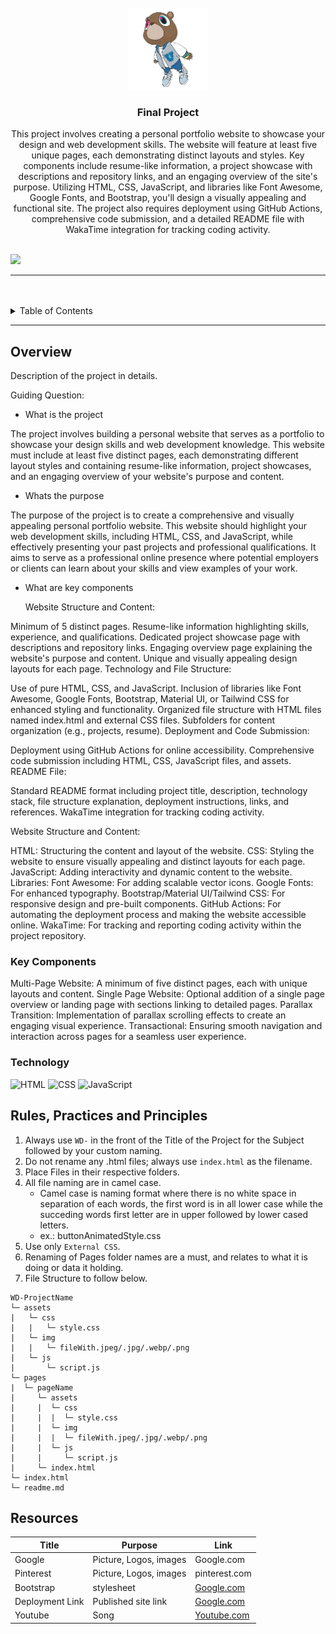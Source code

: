 <a name="readme-top">

<br/>

<br />
<div align="center">
  <a href="https://github.com/KaynUZI/">
  <!-- TODO: If you want to add logo or banner you can add it here -->
    <img src="./assets/img/Front page logo.png" alt="Logo" width="130" height="130">
  </a>
<!-- TODO: Change Title to the name of the title of your Project -->
  <h3 align="center">Final Project</h3>
</div>
<!-- TODO: Make a short description -->
<div align="center">
This project involves creating a personal portfolio website to showcase your design and web development skills. The website will feature at least five unique pages, each demonstrating distinct layouts and styles. Key components include resume-like information, a project showcase with descriptions and repository links, and an engaging overview of the site's purpose. Utilizing HTML, CSS, JavaScript, and libraries like Font Awesome, Google Fonts, and Bootstrap, you'll design a visually appealing and functional site. The project also requires deployment using GitHub Actions, comprehensive code submission, and a detailed README file with WakaTime integration for tracking coding activity.
</div>

<br />

<!-- TODO: Change the zyx-0314 into your github username  -->
<!-- TODO: Change the WD-Template-Project into the same name of your folder -->
![](https://visit-counter.vercel.app/counter.png?page=KaynUZI/WD-Seatwork-4)

---

<br />
<br />

<!-- TODO: If you want to add more layers for your readme -->
<details>
  <summary>Table of Contents</summary>
  <ol>
    <li>
      <a href="#overview">Overview</a>
      <ol>
        <li>
          <a href="#key-components">Key Components</a>
        </li>
        <li>
          <a href="#technology">Technology</a>
        </li>
      </ol>
    </li>
    <li>
      <a href="#rule,-practices-and-principles">Rules, Practices and Principles</a>
    </li>
    <li>
      <a href="#resources">Resources</a>
    </li>
  </ol>
</details>

---

## Overview

<!-- TODO: To be changed -->
<!-- The following are just sample -->
Description of the project in details.

Guiding Question:
- What is the project
  
The project involves building a personal website that serves as a portfolio to showcase your design skills and web development knowledge. This website must include at least five distinct pages, each demonstrating different layout styles and containing resume-like information, project showcases, and an engaging overview of your website's purpose and content.

- Whats the purpose
  
The purpose of the project is to create a comprehensive and visually appealing personal portfolio website. This website should highlight your web development skills, including HTML, CSS, and JavaScript, while effectively presenting your past projects and professional qualifications. It aims to serve as a professional online presence where potential employers or clients can learn about your skills and view examples of your work.

- What are key components
  
  Website Structure and Content:

Minimum of 5 distinct pages.
Resume-like information highlighting skills, experience, and qualifications.
Dedicated project showcase page with descriptions and repository links.
Engaging overview page explaining the website's purpose and content.
Unique and visually appealing design layouts for each page.
Technology and File Structure:

Use of pure HTML, CSS, and JavaScript.
Inclusion of libraries like Font Awesome, Google Fonts, Bootstrap, Material UI, or Tailwind CSS for enhanced styling and functionality.
Organized file structure with HTML files named index.html and external CSS files.
Subfolders for content organization (e.g., projects, resume).
Deployment and Code Submission:

Deployment using GitHub Actions for online accessibility.
Comprehensive code submission including HTML, CSS, JavaScript files, and assets.
README File:

Standard README format including project title, description, technology stack, file structure explanation, deployment instructions, links, and references.
WakaTime integration for tracking coding activity.

  
Website Structure and Content:

HTML: Structuring the content and layout of the website.
CSS: Styling the website to ensure visually appealing and distinct layouts for each page.
JavaScript: Adding interactivity and dynamic content to the website.
Libraries:
Font Awesome: For adding scalable vector icons.
Google Fonts: For enhanced typography.
Bootstrap/Material UI/Tailwind CSS: For responsive design and pre-built components.
GitHub Actions: For automating the deployment process and making the website accessible online.
WakaTime: For tracking and reporting coding activity within the project repository.


### Key Components
Multi-Page Website: A minimum of five distinct pages, each with unique layouts and content.
Single Page Website: Optional addition of a single page overview or landing page with sections linking to detailed pages.
Parallax Transition: Implementation of parallax scrolling effects to create an engaging visual experience.
Transactional: Ensuring smooth navigation and interaction across pages for a seamless user experience.

### Technology
<!-- TODO: List of Technology Used -->
![HTML](https://img.shields.io/badge/HTML-E34F26?style=for-the-badge&logo=html5&logoColor=white)
![CSS](https://img.shields.io/badge/CSS-1572B6?style=for-the-badge&logo=css3&logoColor=white)
![JavaScript](https://img.shields.io/badge/JavaScript-F7DF1E?style=for-the-badge&logo=javascript&logoColor=white)

## Rules, Practices and Principles
1. Always use `WD-` in the front of the Title of the Project for the Subject followed by your custom naming.
2. Do not rename any .html files; always use `index.html` as the filename.
3. Place Files in their respective folders.
4. All file naming are in camel case.
   - Camel case is naming format where there is no white space in separation of each words, the first word is in all lower case while the succeding words first letter are in upper followed by lower cased letters.
   - ex.: buttonAnimatedStyle.css
5. Use only `External CSS`.
6. Renaming of Pages folder names are a must, and relates to what it is doing or data it holding.
7. File Structure to follow below.

```
WD-ProjectName
└─ assets
|   └─ css
|   |   └─ style.css
|   └─ img
|   |   └─ fileWith.jpeg/.jpg/.webp/.png
|   └─ js
|       └─ script.js
└─ pages
|  └─ pageName
|     └─ assets
|     |  └─ css
|     |  |  └─ style.css
|     |  └─ img
|     |  |  └─ fileWith.jpeg/.jpg/.webp/.png
|     |  └─ js
|     |     └─ script.js
|     └─ index.html
└─ index.html
└─ readme.md
```

## Resources

<!-- TODO: Add References -->
| Title | Purpose | Link |
|-|-|-|
| Google | Picture, Logos, images | Google.com |
| Pinterest | Picture, Logos, images | pinterest.com |
| Bootstrap | stylesheet | [Google.com](https://getbootstrap.com) |
| Deployment Link | Published site link | [Google.com](https://kaynuzi.github.io/WD-Seatwork-4/index.html) |
| Youtube | Song | [Youtube.com](https://www.youtube.com) |

